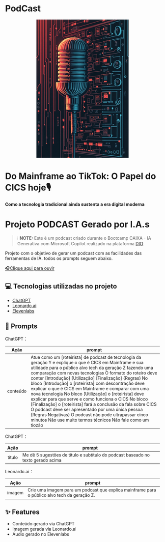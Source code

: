 # PodCast 

<p align="center">
<img 
    src="./podcast_leonardo.jpeg"
    width="300"
/>
</p>

# Do Mainframe ao TikTok: O Papel do CICS hoje🎙
**Como a tecnologia tradicional ainda sustenta a era digital moderna**



# Projeto PODCAST Gerado por I.A.s

 > ℹ️ **NOTE:** Este é um podcast criado durante o Bootcamp CAIXA - IA Generativa com Microsoft Copilot realizado na plataforma [DIO](https://dio.me)

Projeto com o objetivo de gerar um podcast com as facilidades das ferramentas de IA. todos os prompts seguem abaixo.

<a href="https://github.com/lcarol19/podcast-ia-generativa/blob/main/ElevenLabs_Bill.mp3"> 🎧Clique aqui para ouvir</a>



## 💻 Tecnologias utilizadas no projeto

- [ChatGPT](https://chat.openai.com/) 
- [Leonardo.ai](https://app.leonardo.ai//) 
- [Elevenlabs](https://elevenlabs.io/)

## 🧠 Prompts


ChatGPT：

|  Ação    |prompt                                                                                 
| :------: | -------------------------------------------------------------------------------------------------------------------------------------------------------------------------------------------------------------------------------------------------------------------------------------------------------------------------------------------------------------------------------------------------------------------------------------------------------------------------------------------------------------------------------------------------------------------------------------------------------------------------------------------------------------------------------------------------------------------------------------------------------------------------- |
| conteúdo | Atue como um [roteirista] de podcast de tecnologia da geração Y e explique o que é CICS em Mainframe e sua utilidade para o público alvo tech da geração Z fazendo uma comparação com novas tecnologias O formato do roteiro deve conter [Introdução] [Utilização] [Finalização] {Regras} No bloco [Introdução] o [roteirista] com descontração deve explicar o que é CICS em Mainframe e comparar com uma nova tecnologia No bloco [Utilização] o [roteirista] deve explicar para que serve e como funciona o CICS No bloco [Finalização] o [roteirista] fará a conclusão da fala sobre CICS O podcast deve ser apresentado por uma única pessoa {Regras Negativas} O podcast não pode ultrapassar cinco minutos Não use muito termos técnicos Não fale como um tiozão

ChatGPT：

|  Ação    |prompt                                                                            |     
| :------: | ---------------------------------------------------------------------------------|
|  título  | Me dê 5 sugestões de título e subtítulo do podcast baseado no texto gerado acima |

Leonardo.ai：

|  Ação  | prompt                                                                                       |
| :----: | -------------------------------------------------------------------------------------------- |
| imagem | Crie uma imagem para um podcast que explica mainframe para o público alvo tech da geração Z. |



## ✨ Features

- Conteúdo gerado via ChatGPT
- Imagem gerada via Leonardo.ai
- Áudio gerado no Elevenlabs


